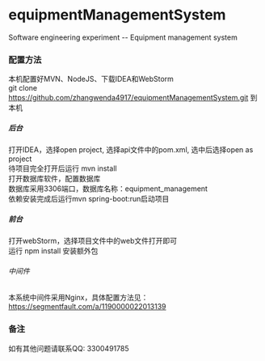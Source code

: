 # equipmentManagementSystem
Software engineering experiment --  Equipment management system

### 配置方法
本机配置好MVN、NodeJS、下载IDEA和WebStorm <br>
git clone https://github.com/zhangwenda4917/equipmentManagementSystem.git 到本机

##### 后台
打开IDEA，选择open project, 选择api文件中的pom.xml, 选中后选择open as project <br>
待项目完全打开后运行 mvn install <br>
打开数据库软件，配置数据库 <br>
数据库采用3306端口，数据库名称：equipment_management <br>
依赖安装完成后运行mvn spring-boot:run启动项目 <br>

##### 前台
打开webStorm，选择项目文件中的web文件打开即可 <br>
运行 npm install 安装额外包 <br>

###### 中间件
本系统中间件采用Nginx，具体配置方法见：https://segmentfault.com/a/1190000022013139 <br>

### 备注
如有其他问题请联系QQ: 3300491785 <br>
